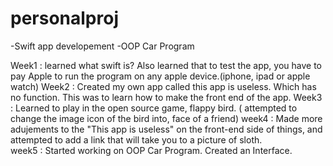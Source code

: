 # personalproj
-Swift app developement 
-OOP Car Program 

Week1 : learned what swift is? Also learned that to test the app, you have to pay Apple to run the program on any apple device.(iphone, ipad or apple watch)
Week2 : Created my own app called this app is useless. Which has no function. This was to learn how to make the front end of the app. 
Week3 : Learned to play in the open source game, flappy bird. ( attempted to change the image icon of the bird into, face of a friend)
week4 : Made more adujements to the "This app is useless" on the front-end side of things, and attempted to add a link that will take you to a picture of sloth.  
week5 : Started working on OOP Car Program. Created an Interface. 
